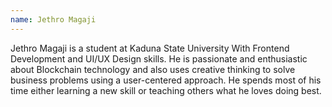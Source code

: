 ```yaml
---
name: Jethro Magaji
---
```

Jethro Magaji is a student at Kaduna State University With Frontend Development and UI/UX Design skills. He is passionate and enthusiastic about Blockchain technology and also uses creative thinking to solve business problems using a user-centered approach. He spends most of his time either learning a new skill or teaching others what he loves doing best.
